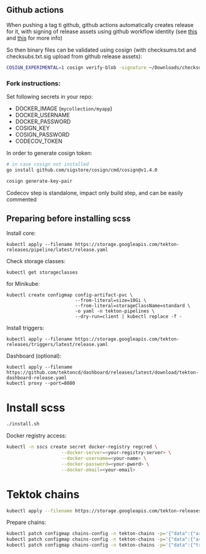 ## Github actions

When pushing a tag ti github, github actions automatically creates release for it, with signing of release assets using github workflow identity (see [this](https://shibumi.dev/posts/first-look-into-cosign/) and [this](https://shibumi.dev/posts/keyless-signatures-with-github-actions/) for more info)

So then binary files can be validated using cosign (with checksums.txt and checksubs.txt.sig upload from github release assets):

```bash
COSIGN_EXPERIMENTAL=1 cosign verify-blob -signature ~/Downloads/checksums.txt.sig ~/Downloads/checksums.txt
```

### Fork instructions:

Set following secrets in your repo:

- DOCKER_IMAGE (`mycollection/myapp`)
- DOCKER_USERNAME
- DOCKER_PASSWORD
- COSIGN_KEY
- COSIGN_PASSWORD
- CODECOV_TOKEN

In order to generate cosign token:
```bash
# in case cosign not installed
go install github.com/sigstore/cosign/cmd/cosign@v1.4.0

cosign generate-key-pair
```

Codecov step is standalone, impact only build step, and can be easily commented

## Preparing before installing scss

Install core:
```
kubectl apply --filename https://storage.googleapis.com/tekton-releases/pipeline/latest/release.yaml
```

Check storage classes:
```
kubectl get storageclasses
```

for Minikube:
```
kubectl create configmap config-artifact-pvc \
                         --from-literal=size=10Gi \
                         --from-literal=storageClassName=standard \
                         -o yaml -n tekton-pipelines \
                         --dry-run=client | kubectl replace -f -
```


Install triggers:
```
kubectl apply --filename https://storage.googleapis.com/tekton-releases/triggers/latest/release.yaml
```

Dashboard (optional):
```
kubectl apply --filename https://github.com/tektoncd/dashboard/releases/latest/download/tekton-dashboard-release.yaml
kubectl proxy --port=8080
```

# Install scss

```bash
./install.sh
```

Docker registry access:
```bash
kubectl -n sscs create secret docker-registry regcred \
                    --docker-server=<your-registry-server> \
                    --docker-username=<your-name> \
                    --docker-password=<your-pword> \
                    --docker-email=<your-email>
```

# Tektok chains

```bash
kubectl apply --filename https://storage.googleapis.com/tekton-releases/chains/latest/release.yaml
```

Prepare chains:
```bash
kubectl patch configmap chains-config -n tekton-chains -p='{"data":{"artifacts.taskrun.format": "in-toto"}}'
kubectl patch configmap chains-config -n tekton-chains -p='{"data":{"artifacts.taskrun.storage": "oci"}}'
kubectl patch configmap chains-config -n tekton-chains -p='{"data":{"transparency.enabled": "true"}}'
```
